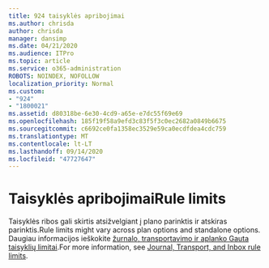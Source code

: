 ```yaml
---
title: 924 taisyklės apribojimai
ms.author: chrisda
author: chrisda
manager: dansimp
ms.date: 04/21/2020
ms.audience: ITPro
ms.topic: article
ms.service: o365-administration
ROBOTS: NOINDEX, NOFOLLOW
localization_priority: Normal
ms.custom:
- "924"
- "1800021"
ms.assetid: d80318be-6e30-4cd9-a65e-e7dc55f69e69
ms.openlocfilehash: 185f19f58a9efd3c83f5f3c0ec2682a0849b6675
ms.sourcegitcommit: c6692ce0fa1358ec3529e59ca0ecdfdea4cdc759
ms.translationtype: MT
ms.contentlocale: lt-LT
ms.lasthandoff: 09/14/2020
ms.locfileid: "47727647"
---
```

# <a name="rule-limits"></a><span data-ttu-id="6d2af-102">Taisyklės apribojimai</span><span class="sxs-lookup"><span data-stu-id="6d2af-102">Rule limits</span></span>

<span data-ttu-id="6d2af-103">Taisyklės ribos gali skirtis atsižvelgiant į plano parinktis ir atskiras parinktis.</span><span class="sxs-lookup"><span data-stu-id="6d2af-103">Rule limits might vary across plan options and standalone options.</span></span> <span data-ttu-id="6d2af-104">Daugiau informacijos ieškokite [žurnalo, transportavimo ir aplanko Gauta taisyklių limitai](https://technet.microsoft.com/library/exchange-online-limits.aspx).</span><span class="sxs-lookup"><span data-stu-id="6d2af-104">For more information, see [Journal, Transport, and Inbox rule limits](https://technet.microsoft.com/library/exchange-online-limits.aspx).</span></span>
